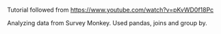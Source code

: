 Tutorial followed from https://www.youtube.com/watch?v=pKvWD0f18Pc

Analyzing data from Survey Monkey.
Used pandas, joins and group by.